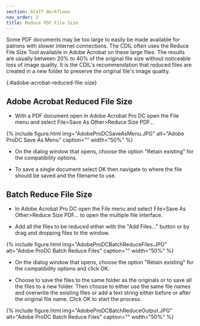 ```yaml
---
section: Staff Workflows
nav_order: 3
title: Reduce PDF File Size
---
```


Some PDF documents may be too large to easily be made available for patrons with slower internet connections. The CDIL often uses the Reduce File Size Tool available in Adobe Acrobat on these large files. The results are usually between 20% to 40% of the original file size without noticeable loss of image quality. It is the CDIL's recommendation that reduced files are created in a new folder to preserve the original file's image quality.

{:#adobe-acrobat-reduced-file-size}
## Adobe Acrobat Reduced File Size

- With a PDF document open in Adobe Acrobat Pro DC open the File menu and select File>Save As Other>Reduce Size PDF…

{% include figure.html img="AdobeProDCSaveAsMenu.JPG" alt="Adobe ProDC Save As Menu" caption="" width="50%" %}

- On the dialog window that opens, choose the option "Retain existing" for the compatibility options.

- To save a single document select OK then navigate to where the file should be saved and the filename to use.

## Batch Reduce File Size

- In Adobe Acrobat Pro DC open the File menu and select File>Save As Other>Reduce Size PDF… to open the multiple file interface.

- Add all the files to be reduced either with the "Add Files…" button or by drag and dropping files to the window.

{% include figure.html img="AdobeProDCBatchReduceFiles.JPG" alt="Adobe ProDC Batch Reduce Files" caption="" width="50%" %}

- On the dialog window that opens, choose the option "Retain existing" for the compatibility options and click OK.

- Choose to save the files to the same folder as the originals or to save all the files to a new folder. Then choose to either use the same file names and overwrite the existing files or add a text string either before or after the original file name. Click OK to start the process.

{% include figure.html img="AdobeProDCBatchReduceOutput.JPG" alt="Adobe ProDC Batch Reduce Files" caption="" width="50%" %}
